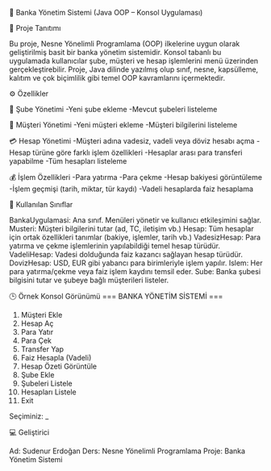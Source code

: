 🏦 Banka Yönetim Sistemi (Java OOP – Konsol Uygulaması)


📖 Proje Tanıtımı

Bu proje, Nesne Yönelimli Programlama (OOP) ilkelerine uygun olarak geliştirilmiş basit bir banka yönetim sistemidir.
Konsol tabanlı bu uygulamada kullanıcılar şube, müşteri ve hesap işlemlerini menü üzerinden gerçekleştirebilir.
Proje, Java dilinde yazılmış olup sınıf, nesne, kapsülleme, kalıtım ve çok biçimlilik gibi temel OOP kavramlarını içermektedir.


⚙️ Özellikler

🏢 Şube Yönetimi
-Yeni şube ekleme
-Mevcut şubeleri listeleme

👤 Müşteri Yönetimi
-Yeni müşteri ekleme
-Müşteri bilgilerini listeleme

💳 Hesap Yönetimi
-Müşteri adına vadesiz, vadeli veya döviz hesabı açma
-Hesap türüne göre farklı işlem özellikleri
-Hesaplar arası para transferi yapabilme
-Tüm hesapları listeleme

💰 İşlem Özellikleri
-Para yatırma
-Para çekme
-Hesap bakiyesi görüntüleme
-İşlem geçmişi (tarih, miktar, tür kaydı)
-Vadeli hesaplarda faiz hesaplama


🧩 Kullanılan Sınıflar

BankaUygulamasi:	Ana sınıf. Menüleri yönetir ve kullanıcı etkileşimini sağlar.
Musteri:	Müşteri bilgilerini tutar (ad, TC, iletişim vb.)
Hesap:	Tüm hesaplar için ortak özellikleri tanımlar (bakiye, işlemler, tarih vb.)
VadesizHesap:	Para yatırma ve çekme işlemlerinin yapılabildiği temel hesap türüdür.
VadeliHesap:	Vadesi dolduğunda faiz kazancı sağlayan hesap türüdür.
DovizHesap:  USD, EUR gibi yabancı para birimleriyle işlem yapılır.
Islem:	Her para yatırma/çekme veya faiz işlem kaydını temsil eder.
Sube:	Banka şubesi bilgisini tutar ve şubeye bağlı müşterileri listeler.


🕒 Örnek Konsol Görünümü
=== BANKA YÖNETİM SİSTEMİ ===
1. Müşteri Ekle
2. Hesap Aç
3. Para Yatır
4. Para Çek
5. Transfer Yap
6. Faiz Hesapla (Vadeli)
7. Hesap Özeti Görüntüle
8. Şube Ekle
9. Şubeleri Listele
10. Hesapları Listele
0. Exit

Seçiminiz: _



💻 Geliştirici

Ad: Sudenur Erdoğan
Ders: Nesne Yönelimli Programlama
Proje: Banka Yönetim Sistemi
